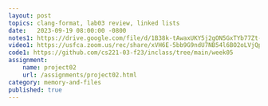 ```yaml
---
layout: post
topics: clang-format, lab03 review, linked lists
date:   2023-09-19 08:00:00 -0800
notes1: https://drive.google.com/file/d/1B38k-tAwaxUKY5j2gON5GxTYb77Zt-ay/view?usp=share_link
video1: https://usfca.zoom.us/rec/share/xVH6E-5bb9G9ndU7NB54l6BO2oLVjQpbrL3jFHY6SQvOKoYmDqVMqfbH-ar5XFlJ.KXs9dnMma4sKTla8
code1: https://github.com/cs221-03-f23/inclass/tree/main/week05
assignment:
    name: project02
    url: /assignments/project02.html
category: memory-and-files
published: true
---
```

